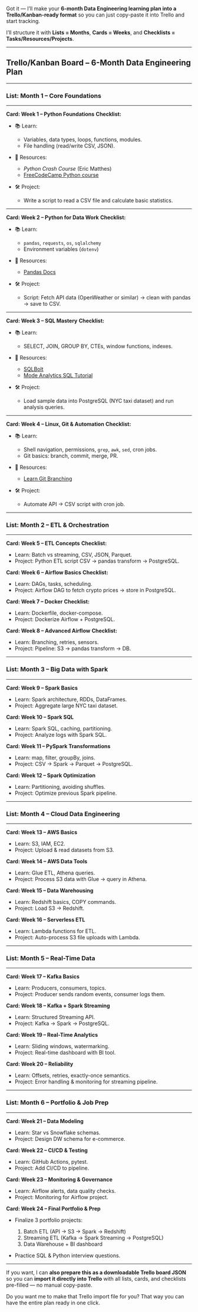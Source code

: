 Got it — I’ll make your **6-month Data Engineering learning plan into a Trello/Kanban-ready format** so you can just copy-paste it into Trello and start tracking.

I’ll structure it with **Lists = Months**, **Cards = Weeks**, and **Checklists = Tasks/Resources/Projects**.

---

## **Trello/Kanban Board – 6-Month Data Engineering Plan**

---

### **List: Month 1 – Core Foundations**

---

**Card: Week 1 – Python Foundations**
**Checklist:**

* 📚 Learn:

  * Variables, data types, loops, functions, modules.
  * File handling (read/write CSV, JSON).
* 🔗 Resources:

  * *Python Crash Course* (Eric Matthes)
  * [FreeCodeCamp Python course](https://www.youtube.com/watch?v=rfscVS0vtbw)
* 🛠 Project:

  * Write a script to read a CSV file and calculate basic statistics.

---

**Card: Week 2 – Python for Data Work**
**Checklist:**

* 📚 Learn:

  * `pandas`, `requests`, `os`, `sqlalchemy`
  * Environment variables (`dotenv`)
* 🔗 Resources:

  * [Pandas Docs](https://pandas.pydata.org/docs/)
* 🛠 Project:

  * Script: Fetch API data (OpenWeather or similar) → clean with pandas → save to CSV.

---

**Card: Week 3 – SQL Mastery**
**Checklist:**

* 📚 Learn:

  * SELECT, JOIN, GROUP BY, CTEs, window functions, indexes.
* 🔗 Resources:

  * [SQLBolt](https://sqlbolt.com/)
  * [Mode Analytics SQL Tutorial](https://mode.com/sql-tutorial/)
* 🛠 Project:

  * Load sample data into PostgreSQL (NYC taxi dataset) and run analysis queries.

---

**Card: Week 4 – Linux, Git & Automation**
**Checklist:**

* 📚 Learn:

  * Shell navigation, permissions, `grep`, `awk`, `sed`, cron jobs.
  * Git basics: branch, commit, merge, PR.
* 🔗 Resources:

  * [Learn Git Branching](https://learngitbranching.js.org/)
* 🛠 Project:

  * Automate API → CSV script with cron job.

---

### **List: Month 2 – ETL & Orchestration**

---

**Card: Week 5 – ETL Concepts**
**Checklist:**

* Learn: Batch vs streaming, CSV, JSON, Parquet.
* Project: Python ETL script CSV → pandas transform → PostgreSQL.

**Card: Week 6 – Airflow Basics**
**Checklist:**

* Learn: DAGs, tasks, scheduling.
* Project: Airflow DAG to fetch crypto prices → store in PostgreSQL.

**Card: Week 7 – Docker**
**Checklist:**

* Learn: Dockerfile, docker-compose.
* Project: Dockerize Airflow + PostgreSQL.

**Card: Week 8 – Advanced Airflow**
**Checklist:**

* Learn: Branching, retries, sensors.
* Project: Pipeline: S3 → pandas transform → DB.

---

### **List: Month 3 – Big Data with Spark**

---

**Card: Week 9 – Spark Basics**

* Learn: Spark architecture, RDDs, DataFrames.
* Project: Aggregate large NYC taxi dataset.

**Card: Week 10 – Spark SQL**

* Learn: Spark SQL, caching, partitioning.
* Project: Analyze logs with Spark SQL.

**Card: Week 11 – PySpark Transformations**

* Learn: map, filter, groupBy, joins.
* Project: CSV → Spark → Parquet → PostgreSQL.

**Card: Week 12 – Spark Optimization**

* Learn: Partitioning, avoiding shuffles.
* Project: Optimize previous Spark pipeline.

---

### **List: Month 4 – Cloud Data Engineering**

---

**Card: Week 13 – AWS Basics**

* Learn: S3, IAM, EC2.
* Project: Upload & read datasets from S3.

**Card: Week 14 – AWS Data Tools**

* Learn: Glue ETL, Athena queries.
* Project: Process S3 data with Glue → query in Athena.

**Card: Week 15 – Data Warehousing**

* Learn: Redshift basics, COPY commands.
* Project: Load S3 → Redshift.

**Card: Week 16 – Serverless ETL**

* Learn: Lambda functions for ETL.
* Project: Auto-process S3 file uploads with Lambda.

---

### **List: Month 5 – Real-Time Data**

---

**Card: Week 17 – Kafka Basics**

* Learn: Producers, consumers, topics.
* Project: Producer sends random events, consumer logs them.

**Card: Week 18 – Kafka + Spark Streaming**

* Learn: Structured Streaming API.
* Project: Kafka → Spark → PostgreSQL.

**Card: Week 19 – Real-Time Analytics**

* Learn: Sliding windows, watermarking.
* Project: Real-time dashboard with BI tool.

**Card: Week 20 – Reliability**

* Learn: Offsets, retries, exactly-once semantics.
* Project: Error handling & monitoring for streaming pipeline.

---

### **List: Month 6 – Portfolio & Job Prep**

---

**Card: Week 21 – Data Modeling**

* Learn: Star vs Snowflake schemas.
* Project: Design DW schema for e-commerce.

**Card: Week 22 – CI/CD & Testing**

* Learn: GitHub Actions, pytest.
* Project: Add CI/CD to pipeline.

**Card: Week 23 – Monitoring & Governance**

* Learn: Airflow alerts, data quality checks.
* Project: Monitoring for Airflow project.

**Card: Week 24 – Final Portfolio & Prep**

* Finalize 3 portfolio projects:

  1. Batch ETL (API → S3 → Spark → Redshift)
  2. Streaming ETL (Kafka → Spark Streaming → PostgreSQL)
  3. Data Warehouse + BI dashboard
* Practice SQL & Python interview questions.

---

If you want, I can **also prepare this as a downloadable Trello board JSON** so you can **import it directly into Trello** with all lists, cards, and checklists pre-filled — no manual copy-paste.

Do you want me to make that Trello import file for you? That way you can have the entire plan ready in one click.

